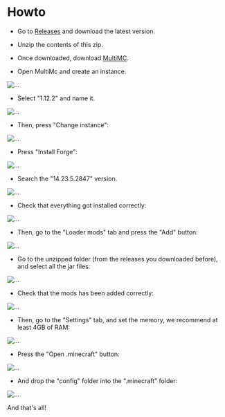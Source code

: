 # Howto

- Go to [Releases](https://github.com/uta-org/road2ruin.github.io/releases) and download the latest version.

- Unzip the contents of this zip.

- Once downloaded, download [MultiMC](https://multimc.org/#Download).

- Open MultiMc and create an instance.

![...](screenshots/01.PNG)

- Select "1.12.2" and name it.

![...](screenshots/03.png)

- Then, press "Change instance":

![...](screenshots/04.png)

- Press "Install Forge":

![...](screenshots/05.png)

- Search the "14.23.5.2847" version.

![...](screenshots/06.png)

- Check that everything got installed correctly:

![...](screenshots/07.png)

- Then, go to the "Loader mods" tab and press the "Add" button:

![...](screenshots/08.png)

- Go to the unzipped folder (from the releases you downloaded before), and select all the jar files:

![...](screenshots/09.png)

- Check that the mods has been added correctly:

![...](screenshots/10.png)

- Then, go to the "Settings" tab, and set the memory, we recommend at least 4GB of RAM:

![...](screenshots/11.png)

- Press the "Open .minecraft" button:

![...](screenshots/12.png)

- And drop the "config" folder into the ".minecraft" folder:

![...](screenshots/13.PNG)

And that's all!